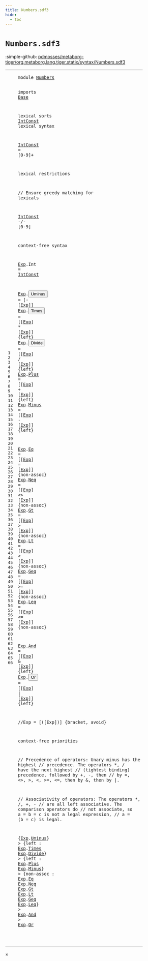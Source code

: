 ```yaml
---
title: Numbers.sdf3
hide:
  - toc
---
```


# `Numbers.sdf3`

:simple-github: [pdmosses/metaborg-tiger/org.metaborg.lang.tiger.statix/syntax/Numbers.sdf3]

[pdmosses/metaborg-tiger/org.metaborg.lang.tiger.statix/syntax/Numbers.sdf3]: https://github.com/pdmosses/metaborg-tiger/blob/master/org.metaborg.lang.tiger.statix/syntax/Numbers.sdf3 "The source file on GitHub"

<div class="sdf3"><table class="highlighttable"><tbody><tr><td class="linenos"><div class="linenodiv"><pre><span></span>1
2
3
4
5
6
7
8
9
10
11
12
13
14
15
16
17
18
19
20
21
22
23
24
25
26
27
28
29
30
31
32
33
34
35
36
37
38
39
40
41
42
43
44
45
46
47
48
49
50
51
52
53
54
55
56
57
58
59
60
61
62
63
64
65
66
</pre></div></td>
<td class="code"><pre><code><span class="keyword">module</span> <a href="../Tiger.sdf3/#Numbers_10_9" id="Numbers_1_8" title="Referenced at ../Tiger.sdf3 line 10">Numbers</a>

<span class="keyword">imports</span> <a href="../Base.sdf3/#Base_1_8" id="Base_3_9" title="Defined at ../Base.sdf3 line 1">Base</a>

<span class="keyword">lexical sorts</span> <a href="#IntConst_14_3" id="IntConst_5_15" title="Referenced at line 14, 19">IntConst</a>
<span class="keyword">lexical syntax</span>

  <a href="#IntConst_14_3" id="IntConst_8_3" title="Referenced at line 14, 19">IntConst</a> = [<span class="cons_Regular">0</span>-<span class="cons_Regular">9</span>]+

<span class="keyword">lexical restrictions</span>

  <span class="layout">// Ensure greedy matching for lexicals</span>

  <a href="#IntConst_5_15" id="IntConst_14_3" title="Defined at line 5, 8">IntConst</a>  -/- [<span class="cons_Regular">0</span>-<span class="cons_Regular">9</span>]


<span class="keyword">context-free syntax</span>

  <a href="#Exp_21_21" id="Exp_19_3" title="Referenced at line 21, 22, 23, 24, 25, 27, 28, 29, 30, 31, 32, 34, 35, 51, 53, 54, 56, 57, 59, 60, 61, 62, 63, 64, 65, 66">Exp</a>.<span class="cons_Constructor"><span id="Int_19_7" title="Not referenced">Int</span></span>     = <a href="#IntConst_5_15" id="IntConst_19_17" title="Defined at line 5, 8">IntConst</a>

  <a href="#Exp_21_21" id="Exp_21_3" title="Referenced at line 21, 22, 23, 24, 25, 27, 28, 29, 30, 31, 32, 34, 35, 51, 53, 54, 56, 57, 59, 60, 61, 62, 63, 64, 65, 66">Exp</a>.<span class="cons_Constructor"><button class="modal-open" id="Uminus_21_7" title="Multi-file references" data-urls="#Uminus_51_8 line 51; ../Tiger.sdf3/#Uminus_34_9 line 34">Uminus</button></span>  = [<span class="cons_String">-</span> [<a href="#Exp_19_3" id="Exp_21_21" title="Defined at line 19, 21, 22, 23, 24, 25, 27, 28, 29, 30, 31, 32, 34, 35">Exp</a>]]
  <a href="#Exp_21_21" id="Exp_22_3" title="Referenced at line 21, 22, 23, 24, 25, 27, 28, 29, 30, 31, 32, 34, 35, 51, 53, 54, 56, 57, 59, 60, 61, 62, 63, 64, 65, 66">Exp</a>.<span class="cons_Constructor"><button class="modal-open" id="Times_22_7" title="Multi-file references" data-urls="#Times_53_9 line 53; ../Tiger.sdf3/#Times_38_9 line 38">Times</button></span>   = [[<a href="#Exp_19_3" id="Exp_22_19" title="Defined at line 19, 21, 22, 23, 24, 25, 27, 28, 29, 30, 31, 32, 34, 35">Exp</a>] <span class="cons_String">*</span> [<a href="#Exp_19_3" id="Exp_22_27" title="Defined at line 19, 21, 22, 23, 24, 25, 27, 28, 29, 30, 31, 32, 34, 35">Exp</a>]]   {<span class="keyword">left</span>}
  <a href="#Exp_21_21" id="Exp_23_3" title="Referenced at line 21, 22, 23, 24, 25, 27, 28, 29, 30, 31, 32, 34, 35, 51, 53, 54, 56, 57, 59, 60, 61, 62, 63, 64, 65, 66">Exp</a>.<span class="cons_Constructor"><button class="modal-open" id="Divide_23_7" title="Multi-file references" data-urls="#Divide_54_9 line 54; ../Tiger.sdf3/#Divide_39_9 line 39">Divide</button></span>  = [[<a href="#Exp_19_3" id="Exp_23_19" title="Defined at line 19, 21, 22, 23, 24, 25, 27, 28, 29, 30, 31, 32, 34, 35">Exp</a>] <span class="cons_String">/</span> [<a href="#Exp_19_3" id="Exp_23_27" title="Defined at line 19, 21, 22, 23, 24, 25, 27, 28, 29, 30, 31, 32, 34, 35">Exp</a>]]   {<span class="keyword">left</span>}
  <a href="#Exp_21_21" id="Exp_24_3" title="Referenced at line 21, 22, 23, 24, 25, 27, 28, 29, 30, 31, 32, 34, 35, 51, 53, 54, 56, 57, 59, 60, 61, 62, 63, 64, 65, 66">Exp</a>.<span class="cons_Constructor"><a href="#Plus_56_9" id="Plus_24_7" title="Referenced at line 56">Plus</a></span>    = [[<a href="#Exp_19_3" id="Exp_24_19" title="Defined at line 19, 21, 22, 23, 24, 25, 27, 28, 29, 30, 31, 32, 34, 35">Exp</a>] <span class="cons_String">+</span> [<a href="#Exp_19_3" id="Exp_24_27" title="Defined at line 19, 21, 22, 23, 24, 25, 27, 28, 29, 30, 31, 32, 34, 35">Exp</a>]]   {<span class="keyword">left</span>}
  <a href="#Exp_21_21" id="Exp_25_3" title="Referenced at line 21, 22, 23, 24, 25, 27, 28, 29, 30, 31, 32, 34, 35, 51, 53, 54, 56, 57, 59, 60, 61, 62, 63, 64, 65, 66">Exp</a>.<span class="cons_Constructor"><a href="#Minus_57_9" id="Minus_25_7" title="Referenced at line 57">Minus</a></span>   = [[<a href="#Exp_19_3" id="Exp_25_19" title="Defined at line 19, 21, 22, 23, 24, 25, 27, 28, 29, 30, 31, 32, 34, 35">Exp</a>] <span class="cons_String">-</span> [<a href="#Exp_19_3" id="Exp_25_27" title="Defined at line 19, 21, 22, 23, 24, 25, 27, 28, 29, 30, 31, 32, 34, 35">Exp</a>]]   {<span class="keyword">left</span>}

  <a href="#Exp_21_21" id="Exp_27_3" title="Referenced at line 21, 22, 23, 24, 25, 27, 28, 29, 30, 31, 32, 34, 35, 51, 53, 54, 56, 57, 59, 60, 61, 62, 63, 64, 65, 66">Exp</a>.<span class="cons_Constructor"><a href="#Eq_59_9" id="Eq_27_7" title="Referenced at line 59">Eq</a></span>      = [[<a href="#Exp_19_3" id="Exp_27_19" title="Defined at line 19, 21, 22, 23, 24, 25, 27, 28, 29, 30, 31, 32, 34, 35">Exp</a>] <span class="cons_String">=</span> [<a href="#Exp_19_3" id="Exp_27_27" title="Defined at line 19, 21, 22, 23, 24, 25, 27, 28, 29, 30, 31, 32, 34, 35">Exp</a>]]   {<span class="keyword">non-assoc</span>}
  <a href="#Exp_21_21" id="Exp_28_3" title="Referenced at line 21, 22, 23, 24, 25, 27, 28, 29, 30, 31, 32, 34, 35, 51, 53, 54, 56, 57, 59, 60, 61, 62, 63, 64, 65, 66">Exp</a>.<span class="cons_Constructor"><a href="#Neq_60_9" id="Neq_28_7" title="Referenced at line 60">Neq</a></span>     = [[<a href="#Exp_19_3" id="Exp_28_19" title="Defined at line 19, 21, 22, 23, 24, 25, 27, 28, 29, 30, 31, 32, 34, 35">Exp</a>] <span class="cons_String">&lt;&gt;</span> [<a href="#Exp_19_3" id="Exp_28_28" title="Defined at line 19, 21, 22, 23, 24, 25, 27, 28, 29, 30, 31, 32, 34, 35">Exp</a>]]  {<span class="keyword">non-assoc</span>}
  <a href="#Exp_21_21" id="Exp_29_3" title="Referenced at line 21, 22, 23, 24, 25, 27, 28, 29, 30, 31, 32, 34, 35, 51, 53, 54, 56, 57, 59, 60, 61, 62, 63, 64, 65, 66">Exp</a>.<span class="cons_Constructor"><a href="#Gt_61_9" id="Gt_29_7" title="Referenced at line 61">Gt</a></span>      = [[<a href="#Exp_19_3" id="Exp_29_19" title="Defined at line 19, 21, 22, 23, 24, 25, 27, 28, 29, 30, 31, 32, 34, 35">Exp</a>] <span class="cons_String">&gt;</span> [<a href="#Exp_19_3" id="Exp_29_27" title="Defined at line 19, 21, 22, 23, 24, 25, 27, 28, 29, 30, 31, 32, 34, 35">Exp</a>]]   {<span class="keyword">non-assoc</span>}
  <a href="#Exp_21_21" id="Exp_30_3" title="Referenced at line 21, 22, 23, 24, 25, 27, 28, 29, 30, 31, 32, 34, 35, 51, 53, 54, 56, 57, 59, 60, 61, 62, 63, 64, 65, 66">Exp</a>.<span class="cons_Constructor"><a href="#Lt_62_9" id="Lt_30_7" title="Referenced at line 62">Lt</a></span>      = [[<a href="#Exp_19_3" id="Exp_30_19" title="Defined at line 19, 21, 22, 23, 24, 25, 27, 28, 29, 30, 31, 32, 34, 35">Exp</a>] <span class="cons_String">&lt;</span> [<a href="#Exp_19_3" id="Exp_30_27" title="Defined at line 19, 21, 22, 23, 24, 25, 27, 28, 29, 30, 31, 32, 34, 35">Exp</a>]]   {<span class="keyword">non-assoc</span>}
  <a href="#Exp_21_21" id="Exp_31_3" title="Referenced at line 21, 22, 23, 24, 25, 27, 28, 29, 30, 31, 32, 34, 35, 51, 53, 54, 56, 57, 59, 60, 61, 62, 63, 64, 65, 66">Exp</a>.<span class="cons_Constructor"><a href="#Geq_63_9" id="Geq_31_7" title="Referenced at line 63">Geq</a></span>     = [[<a href="#Exp_19_3" id="Exp_31_19" title="Defined at line 19, 21, 22, 23, 24, 25, 27, 28, 29, 30, 31, 32, 34, 35">Exp</a>] <span class="cons_String">&gt;=</span> [<a href="#Exp_19_3" id="Exp_31_28" title="Defined at line 19, 21, 22, 23, 24, 25, 27, 28, 29, 30, 31, 32, 34, 35">Exp</a>]]  {<span class="keyword">non-assoc</span>}
  <a href="#Exp_21_21" id="Exp_32_3" title="Referenced at line 21, 22, 23, 24, 25, 27, 28, 29, 30, 31, 32, 34, 35, 51, 53, 54, 56, 57, 59, 60, 61, 62, 63, 64, 65, 66">Exp</a>.<span class="cons_Constructor"><a href="#Leq_64_9" id="Leq_32_7" title="Referenced at line 64">Leq</a></span>     = [[<a href="#Exp_19_3" id="Exp_32_19" title="Defined at line 19, 21, 22, 23, 24, 25, 27, 28, 29, 30, 31, 32, 34, 35">Exp</a>] <span class="cons_String">&lt;=</span> [<a href="#Exp_19_3" id="Exp_32_28" title="Defined at line 19, 21, 22, 23, 24, 25, 27, 28, 29, 30, 31, 32, 34, 35">Exp</a>]]  {<span class="keyword">non-assoc</span>}

  <a href="#Exp_21_21" id="Exp_34_3" title="Referenced at line 21, 22, 23, 24, 25, 27, 28, 29, 30, 31, 32, 34, 35, 51, 53, 54, 56, 57, 59, 60, 61, 62, 63, 64, 65, 66">Exp</a>.<span class="cons_Constructor"><a href="#And_65_9" id="And_34_7" title="Referenced at line 65">And</a></span>     = [[<a href="#Exp_19_3" id="Exp_34_19" title="Defined at line 19, 21, 22, 23, 24, 25, 27, 28, 29, 30, 31, 32, 34, 35">Exp</a>] <span class="cons_String">&amp;</span> [<a href="#Exp_19_3" id="Exp_34_27" title="Defined at line 19, 21, 22, 23, 24, 25, 27, 28, 29, 30, 31, 32, 34, 35">Exp</a>]]   {<span class="keyword">left</span>}
  <a href="#Exp_21_21" id="Exp_35_3" title="Referenced at line 21, 22, 23, 24, 25, 27, 28, 29, 30, 31, 32, 34, 35, 51, 53, 54, 56, 57, 59, 60, 61, 62, 63, 64, 65, 66">Exp</a>.<span class="cons_Constructor"><button class="modal-open" id="Or_35_7" title="Multi-file references" data-urls="#Or_66_9 line 66; ../Tiger.sdf3/#Or_26_9 line 26">Or</button></span>      = [[<a href="#Exp_19_3" id="Exp_35_19" title="Defined at line 19, 21, 22, 23, 24, 25, 27, 28, 29, 30, 31, 32, 34, 35">Exp</a>] <span class="cons_String">|</span> [<a href="#Exp_19_3" id="Exp_35_27" title="Defined at line 19, 21, 22, 23, 24, 25, 27, 28, 29, 30, 31, 32, 34, 35">Exp</a>]]   {<span class="keyword">left</span>}

  <span class="layout">//Exp = [([Exp])] {bracket, avoid}</span>

<span class="keyword">context-free priorities</span>

  <span class="layout">// Precedence of operators: Unary minus has the highest</span>
  <span class="layout">// precedence. The operators *, / have the next highest</span>
  <span class="layout">// (tightest binding) precedence, followed by +, -, then</span>
  <span class="layout">// by =, &lt;&gt;, &gt;, &lt;, &gt;=, &lt;=, then by &amp;, then by |.</span>

  <span class="layout">// Associativity of operators: The operators *, /, +, -</span>
  <span class="layout">// are all left associative. The comparison operators do</span>
  <span class="layout">// not associate, so a = b = c is not a legal expression,</span>
  <span class="layout">// a = (b = c) is legal.</span>

  {<a href="#Exp_19_3" id="Exp_51_4" title="Defined at line 19, 21, 22, 23, 24, 25, 27, 28, 29, 30, 31, 32, 34, 35">Exp</a>.<span class="cons_Constructor"><a href="#Uminus_21_7" id="Uminus_51_8" title="Defined at line 21">Uminus</a></span>}
  &gt; {<span class="keyword">left</span> :
    <a href="#Exp_19_3" id="Exp_53_5" title="Defined at line 19, 21, 22, 23, 24, 25, 27, 28, 29, 30, 31, 32, 34, 35">Exp</a>.<span class="cons_Constructor"><a href="#Times_22_7" id="Times_53_9" title="Defined at line 22">Times</a></span>
    <a href="#Exp_19_3" id="Exp_54_5" title="Defined at line 19, 21, 22, 23, 24, 25, 27, 28, 29, 30, 31, 32, 34, 35">Exp</a>.<span class="cons_Constructor"><a href="#Divide_23_7" id="Divide_54_9" title="Defined at line 23">Divide</a></span>}
  &gt; {<span class="keyword">left</span> :
    <a href="#Exp_19_3" id="Exp_56_5" title="Defined at line 19, 21, 22, 23, 24, 25, 27, 28, 29, 30, 31, 32, 34, 35">Exp</a>.<span class="cons_Constructor"><a href="#Plus_24_7" id="Plus_56_9" title="Defined at line 24">Plus</a></span>
    <a href="#Exp_19_3" id="Exp_57_5" title="Defined at line 19, 21, 22, 23, 24, 25, 27, 28, 29, 30, 31, 32, 34, 35">Exp</a>.<span class="cons_Constructor"><a href="#Minus_25_7" id="Minus_57_9" title="Defined at line 25">Minus</a></span>}
  &gt; {<span class="keyword">non-assoc</span> :
    <a href="#Exp_19_3" id="Exp_59_5" title="Defined at line 19, 21, 22, 23, 24, 25, 27, 28, 29, 30, 31, 32, 34, 35">Exp</a>.<span class="cons_Constructor"><a href="#Eq_27_7" id="Eq_59_9" title="Defined at line 27">Eq</a></span>
    <a href="#Exp_19_3" id="Exp_60_5" title="Defined at line 19, 21, 22, 23, 24, 25, 27, 28, 29, 30, 31, 32, 34, 35">Exp</a>.<span class="cons_Constructor"><a href="#Neq_28_7" id="Neq_60_9" title="Defined at line 28">Neq</a></span>
    <a href="#Exp_19_3" id="Exp_61_5" title="Defined at line 19, 21, 22, 23, 24, 25, 27, 28, 29, 30, 31, 32, 34, 35">Exp</a>.<span class="cons_Constructor"><a href="#Gt_29_7" id="Gt_61_9" title="Defined at line 29">Gt</a></span>
    <a href="#Exp_19_3" id="Exp_62_5" title="Defined at line 19, 21, 22, 23, 24, 25, 27, 28, 29, 30, 31, 32, 34, 35">Exp</a>.<span class="cons_Constructor"><a href="#Lt_30_7" id="Lt_62_9" title="Defined at line 30">Lt</a></span>
    <a href="#Exp_19_3" id="Exp_63_5" title="Defined at line 19, 21, 22, 23, 24, 25, 27, 28, 29, 30, 31, 32, 34, 35">Exp</a>.<span class="cons_Constructor"><a href="#Geq_31_7" id="Geq_63_9" title="Defined at line 31">Geq</a></span>
    <a href="#Exp_19_3" id="Exp_64_5" title="Defined at line 19, 21, 22, 23, 24, 25, 27, 28, 29, 30, 31, 32, 34, 35">Exp</a>.<span class="cons_Constructor"><a href="#Leq_32_7" id="Leq_64_9" title="Defined at line 32">Leq</a></span>}
  &gt; <a href="#Exp_19_3" id="Exp_65_5" title="Defined at line 19, 21, 22, 23, 24, 25, 27, 28, 29, 30, 31, 32, 34, 35">Exp</a>.<span class="cons_Constructor"><a href="#And_34_7" id="And_65_9" title="Defined at line 34">And</a></span>
  &gt; <a href="#Exp_19_3" id="Exp_66_5" title="Defined at line 19, 21, 22, 23, 24, 25, 27, 28, 29, 30, 31, 32, 34, 35">Exp</a>.<span class="cons_Constructor"><a href="#Or_35_7" id="Or_66_9" title="Defined at line 35">Or</a></span>

</code></pre></td></tr></tbody></table></div>

<div id="modal">
  <div id="modal-content">
    <span id="modal-close">&times;</span>
    <h2 id="modal-h2"></h2>
    <p  id="modal-p"></p>
    <ul id="modal-ul"></ul>
  </div>
</div>
